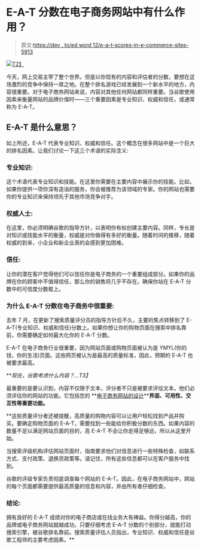 # E-A-T 分数在电子商务网站中有什么作用？

> 原文:[https://dev . to/ed word 12/e-a-t-scores-in-e-commerce-sites-5913](https://dev.to/edword12/what-is-the-role-of-e-a-t-scores-in-e-commerce-sites-5913)

[![](../Images/88f110fc23ac1cec44da6f4eccffa1c7.png)T2】](https://res.cloudinary.com/practicaldev/image/fetch/s--W_g0kWjX--/c_limit%2Cf_auto%2Cfl_progressive%2Cq_auto%2Cw_880/https://cdn.shortpixel.ai/client/q_glossy%2Cret_img%2Cw_980/https://www.clapcreative.com/wp-content/uploads/2019/05/eat-min-2.jpg)

今天，网上交易主宰了整个世界。但是以你现有的内容和评估者的分数，要想在这场激烈的竞争中保持一席之地。在整个排名游戏已经发展到一个新水平的地方，内容很重要。对于电子商务网站来说，内容对其他任何网站都同样重要。当谷歌使用因素来衡量网站的品牌价值时——三个重要因素是专业知识、权威和信任，或通常称为 E-A-T。

## E-A-T 是什么意思？

如上所述，E-A-T 代表专业知识、权威和信任。这个概念在很多网站中是一个巨大的排名因素。让我们讨论一下这三个术语的实际含义:

### 专业知识:

这个术语代表专业知识和技能。在这里你需要在主要内容中展示你的技能。比如，如果你提供一项你深有造诣的服务，你会被推荐为该领域的专家。你的网站也需要你的专业知识来保持领先于其他市场竞争对手。

### 权威人士:

在这里，你必须明确谷歌的指导方针，以表明你有权创建主要内容。同样，专长是对知识或技能水平的衡量，权威是对你做得有多好的衡量。随着时间的推移，随着权威的到来，小企业和新企业真的会感到更加困难。

### 信任:

让你的潜在客户觉得他们可以信任你是电子商务的一个重要组成部分。如果你的品牌在你的顾客中不值得信任，那么你的销售将几乎不存在。确保你站在 E-A-T 分数中的可信度分数框上。

### 为什么 E-A-T 分数在电子商务中很重要:

去年 7 月，在更新了搜索质量评分员的指导方针后不久，主要的焦点转移到了 E-A-T(专业知识、权威和信任)分数上。如果你想让你的购物页面在搜索中排名靠前，你需要确定如何最大化你的 E-A-T 分数。

E-A-T 在电子商务行业很重要，因为网站页面或购物页面被认为是 YMYL(你的钱，你的生活)页面。这些网页被认为是最高的质量标准，因此，预期的 E-A-T 也被要求最高。

***现在，谷歌考虑什么内容？…*T3】**

最重要的是要认识到，内容不仅限于文本，评分者不只是被要求评估文本。他们必须评估你的网站的功能。它包括您的 **[电子商务网站的设计](https://www.clapcreative.com/services/los-angeles-ecommerce-development/?utm_source=dev&utm_medium=article)****界面、可用性、交互性等重要功能。**

 **这些质量评分者还被提醒，高质量的购物内容可以让用户轻松找到产品并购买。要确定购物页面的 E-A-T，需要找到一些能给你积极分数的东西。如果内容的数量不足以满足网站页面的目的，高 E-A-T 不会让你走得足够远，所以从这里开始。

当搜索评级机构评估网站页面时，指南要求他们对信息进行一些特殊检查，如联系方式、支付政策、退换货政策等。请记住，所有这些信息都可以在客户服务中找到。

谷歌的评级专家负责彻底调查每个网站的 E-A-T。因此，在电子商务网站中，网站的每个页面都需要提供最高质量的信息和内容，并由所有者仔细检查。

### 结论:

拥有良好的 E-A-T 成绩对你的电子商店或在线业务大有裨益。你得分越高，你的品牌或电子商务网站就越成功。只要仔细考虑 E-A-T 分数的个别部分，就能打动搜索引擎，被谷歌排名靠前。搜索质量评估人员指出，专业知识、权威和信任是谷歌工程师的主要考虑因素。**